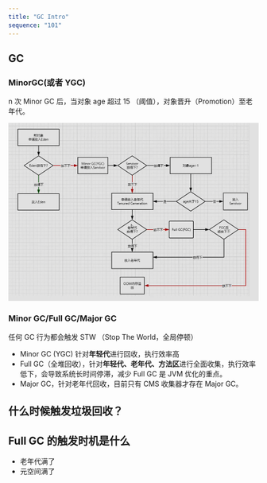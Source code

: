 ```yaml
---
title: "GC Intro"
sequence: "101"
---
```


## GC

### MinorGC(或者 YGC)

n 次 Minor GC 后，当对象 age 超过 15 （阈值），对象晋升（Promotion）至老年代。

![](/assets/images/java/jvm/large-object-in-heap.png)

### Minor GC/Full GC/Major GC

任何 GC 行为都会触发 STW （Stop The World，全局停顿）

- Minor GC (YGC) 针对**年轻代**进行回收，执行效率高
- Full GC（全堆回收），针对**年轻代、老年代、方法区**进行全面收集，执行效率低下，会导致系统长时间停滞，减少 Full GC 是 JVM 优化的重点。
- Major GC，针对老年代回收，目前只有 CMS 收集器才存在 Major GC。

## 什么时候触发垃圾回收？

## Full GC 的触发时机是什么

- 老年代满了
- 元空间满了




